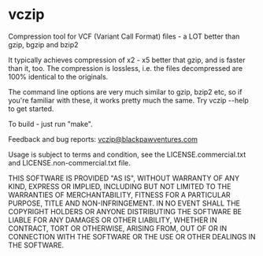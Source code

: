 # vczip
Compression tool for VCF (Variant Call Format) files - a LOT better than gzip, bgzip and bzip2

It typically achieves compression of x2 - x5 better that gzip, and is faster than it, too. The compression is lossless, i.e. the files decompressed are 100% identical to the originals.

The command line options are very much similar to gzip, bzip2 etc, so if you're familiar with these, it works pretty much the same. Try vczip --help to get started.

To build - just run "make". 

Feedback and bug reports: vczip@blackpawventures.com

Usage is subject to terms and condition, see the LICENSE.commercial.txt and LICENSE.non-commercial.txt file.

THIS SOFTWARE IS PROVIDED "AS IS", WITHOUT WARRANTY OF ANY KIND, EXPRESS OR IMPLIED, INCLUDING BUT NOT LIMITED TO THE WARRANTIES OF MERCHANTABILITY, FITNESS FOR A PARTICULAR PURPOSE, TITLE AND NON-INFRINGEMENT. IN NO EVENT SHALL THE COPYRIGHT HOLDERS OR ANYONE DISTRIBUTING THE SOFTWARE BE LIABLE FOR ANY DAMAGES OR OTHER LIABILITY, WHETHER IN CONTRACT, TORT OR OTHERWISE, ARISING FROM, OUT OF OR IN CONNECTION WITH THE SOFTWARE OR THE USE OR OTHER DEALINGS IN THE SOFTWARE.
